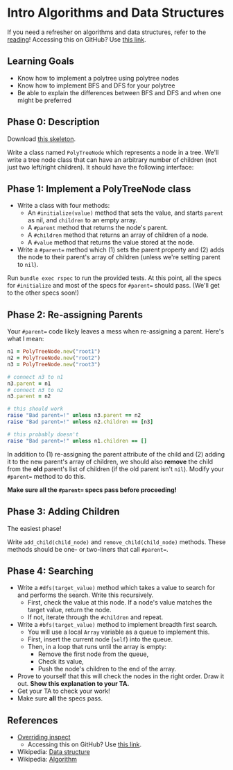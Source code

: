 # Intro Algorithms and Data Structures

If you need a refresher on algorithms and data structures, refer to the
[reading][intro-algos]! Accessing this on GitHub? Use [this link][github-intro-algos].

[intro-algos]: intro-to-algorithms-and-data-structures
[github-intro-algos]: https://github.com/appacademy/curriculum/blob/master/ruby/readings/intro-algorithms-and-data-structures.md

## Learning Goals

* Know how to implement a polytree using polytree nodes
* Know how to implement BFS and DFS for your polytree
* Be able to explain the differences between BFS and DFS and when one might be
preferred

## Phase 0: Description

Download [this skeleton][tree-node-rspec].

Write a class named `PolyTreeNode` which represents a node in a
tree. We'll write a tree node class that can have an arbitrary number
of children (not just two left/right children). It should have the
following interface:

## Phase 1: Implement a PolyTreeNode class

* Write a class with four methods:
    * An `#initialize(value)` method that sets the value, and starts
      `parent` as nil, and `children` to an empty array.
    * A `#parent` method that returns the node's parent.
    * A `#children` method that returns an array of children of a
      node.
    * A `#value` method that returns the value stored at the node.
* Write a `#parent=` method which (1) sets the parent property and (2)
  adds the node to their parent's array of children (unless we're
  setting parent to `nil`).

Run `bundle exec rspec` to run the provided tests. At this point, all
the specs for `#initialize` and most of the specs for `#parent=` should pass.
(We'll get to the other specs soon!)

## Phase 2: Re-assigning Parents

Your `#parent=` code likely leaves a mess when re-assigning a
parent. Here's what I mean:

```ruby
n1 = PolyTreeNode.new("root1")
n2 = PolyTreeNode.new("root2")
n3 = PolyTreeNode.new("root3")

# connect n3 to n1
n3.parent = n1
# connect n3 to n2
n3.parent = n2

# this should work
raise "Bad parent=!" unless n3.parent == n2
raise "Bad parent=!" unless n2.children == [n3]

# this probably doesn't
raise "Bad parent=!" unless n1.children == []
```

In addition to (1) re-assigning the parent attribute of the child and
(2) adding it to the new parent's array of children, we should also
**remove** the child from the **old** parent's list of children (if
the old parent isn't `nil`). Modify your `#parent=` method to do this.

**Make sure all the `#parent=` specs pass before proceeding!**

## Phase 3: Adding Children

The easiest phase!

Write `add_child(child_node)` and `remove_child(child_node)` methods. These methods should be one- or two-liners that call `#parent=`.

## Phase 4: Searching

* Write a `#dfs(target_value)` method which takes a value to search for and
  performs the search. Write this recursively.
    * First, check the value at this node. If a node's value matches
      the target value, return the node.
    * If not, iterate through the `#children` and repeat.
* Write a `#bfs(target_value)` method to implement breadth first search.
    * You will use a local `Array` variable as a queue to implement
      this.
    * First, insert the current node (`self`) into the queue.
    * Then, in a loop that runs until the array is empty:
        * Remove the first node from the queue,
        * Check its value,
        * Push the node's children to the end of the array.
* Prove to yourself that this will check the nodes in the right
  order. Draw it out. **Show this explanation to your TA.**
* Get your TA to check your work!
* Make sure **all** the specs pass.

## References

* [Overriding inspect][overriding-inspect]
  * Accessing this on GitHub? Use [this link][github-overriding-inspect].
* Wikipedia: [Data structure][wiki-data-structure]
* Wikipedia: [Algorithm][wiki-algorithm]

[wiki-data-structure]: http://en.wikipedia.org/wiki/Data_structure
[wiki-algorithm]: http://en.wikipedia.org/wiki/Algorithm
[tree-node-rspec]: http://assets.aaonline.io/fullstack/ruby/projects/poly_tree_node/skeleton.zip
[overriding-inspect]: inspecting-complex-elements
[github-overriding-inspect]: https://github.com/appacademy/curriculum/blob/master/ruby/readings/overriding_inspect.md
